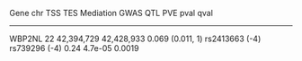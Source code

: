 

  Gene    chr      TSS          TES          Mediation            GWAS             QTL        PVE     pval      qval  
-------- ----- ------------ ------------ ------------------ ---------------- --------------- ------ --------- --------
 WBP2NL   22    42,394,729   42,428,933   0.069 (0.011, 1)   rs2413663 (-4)   rs739296 (-4)   0.24   4.7e-05   0.0019 

